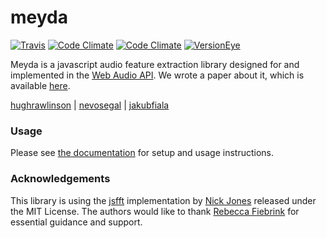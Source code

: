 # meyda
[![Travis](https://img.shields.io/travis/hughrawlinson/meyda.svg?style=flat-square)](https://travis-ci.org/hughrawlinson/meyda) [![Code Climate](https://img.shields.io/codeclimate/github/hughrawlinson/meyda.svg?style=flat-square)](https://codeclimate.com/github/hughrawlinson/meyda) [![Code Climate](https://img.shields.io/codeclimate/coverage/github/hughrawlinson/meyda.svg?style=flat-square)](https://codeclimate.com/github/hughrawlinson/meyda) [![VersionEye](https://img.shields.io/versioneye/d/hughrawlinson/meyda.svg?style=flat-square)](https://www.versioneye.com/user/projects/55b14fb4643533001b000479)

Meyda is a javascript audio feature extraction library designed for and implemented in the [Web Audio API](https://github.com/WebAudio/web-audio-api "Web Audio API"). We wrote a paper about it, which is available [here](http://doc.gold.ac.uk/~mu202hr/publications/RawlinsonSegalFiala_WAC2015.pdf).

[hughrawlinson](https://github.com/hughrawlinson "Hugh Rawlinson") | [nevosegal](https://github.com/nevosegal "Nevo Segal") | [jakubfiala](https://github.com/jakubfiala "Jakub Fiala")

### Usage
Please see [the documentation](https://github.com/hughrawlinson/meyda/wiki/Getting-Started) for setup and usage instructions.

### Acknowledgements

This library is using the [jsfft](https://github.com/dntj/jsfft "jsfft") implementation by [Nick Jones](https://github.com/dntj "Nick Jones") released under the MIT License.
The authors would like to thank [Rebecca Fiebrink](https://twitter.com/RebeccaFiebrink "Rebecca Fiebrink") for essential guidance and support.
